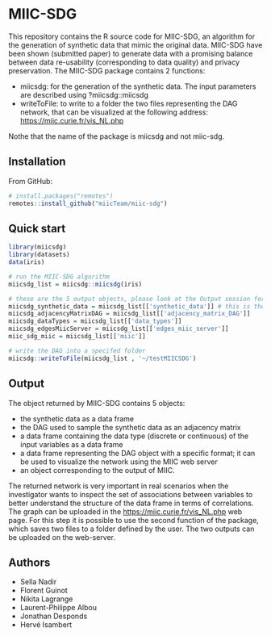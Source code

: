 # MIIC-SDG
This repository contains the R source code for MIIC-SDG, an algorithm for the generation of synthetic data that mimic the original data. MIIC-SDG have been shown (submitted paper) to generate data with a promising balance between data re-usability (corresponding to data quality) and privacy preservation. The MIIC-SDG package contains 2 functions:
- miicsdg: for the generation of the synthetic data. The input parameters are described using ?miicsdg::miicsdg
- writeToFile: to write to a folder the two files representing the DAG network, that can be visualized at the following address: https://miic.curie.fr/vis_NL.php

Nothe that the name of the package is miicsdg and not miic-sdg.

## Installation
From GitHub:
```R
# install.packages("remotes")
remotes::install_github("miicTeam/miic-sdg")
```

## Quick start
```R
library(miicsdg)
library(datasets)
data(iris)

# run the MIIC-SDG algorithm
miicsdg_list = miicsdg::miicsdg(iris)

# these are the 5 output objects, please look at the Output session for details
miicsdg_synthetic_data = miicsdg_list[['synthetic_data']] # this is the synthetic data frame!
miicsdg_adjacencyMatrixDAG = miicsdg_list[['adjacency_matrix_DAG']]
miicsdg_dataTypes = miicsdg_list[['data_types']]
miicsdg_edgesMiicServer = miicsdg_list[['edges_miic_server']]
miic_sdg_miic = miicsdg_list[['miic']]

# write the DAG into a specifed folder 
miicsdg::writeToFile(miicsdg_list , '~/testMIICSDG')
```
## Output
The object returned by MIIC-SDG contains 5 objects:
- the synthetic data as a data frame
- the DAG used to sample the synthetic data as an adjacency matrix
- a data frame containing the data type (discrete or continuous) of the input variables as a data frame
- a data frame representing the DAG object with a specific format; it can be used to visualize the network using the MIIC web server
- an object corresponding to the output of MIIC.

The returned network is very important in real scenarios when the investigator wants to inspect the set of associations between variables to better understand the structure of the data frame in terms of correlations. The graph can be uploaded in the https://miic.curie.fr/vis_NL.php web page. For this step it is possible to use the second function of the package, which saves two files to a folder defined by the user. The two outputs can be uploaded on the web-server.

## Authors
- Sella Nadir
- Florent Guinot
- Nikita Lagrange
- Laurent-Philippe Albou
- Jonathan Desponds
- Hervé Isambert
